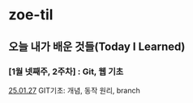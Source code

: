 # zoe-til

## 오늘 내가 배운 것들(Today I Learned)

### [1월 넷째주, 2주차] : Git, 웹 기초

[25.01.27](https://github.com/chulsu0012/zoe-til/blob/main/Jan/2025-01-27.md) GIT기초: 개념, 동작 원리, branch

<!-- 25.01.28 GIT응용: (상세 내역 링크) -->

<!-- 25.01.29 세부 주제 2 작성 (상세 내역 링크) -->

<!-- 25.01.30 세부 주제 1 작성 (상세 내역 링크) -->

<!-- 25.01.31 세부 주제 1 작성 (상세 내역 링크) -->

<!-- ### [2월 첫째주, 1주차] : 간략 주제 작성  -->

<!-- yy.mm.dd 세부 주제 4 작성 (상세 내역 링크) -->
